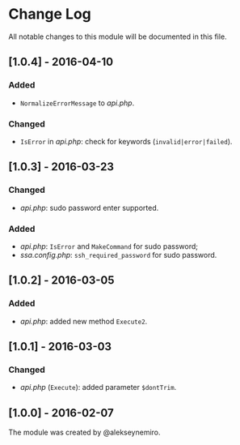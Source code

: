 # Change Log

All notable changes to this module will be documented in this file.

## [1.0.4] - 2016-04-10
### Added
- `NormalizeErrorMessage` to *api.php*.

### Changed
- `IsError` in *api.php*: check for keywords (`invalid|error|failed`).

## [1.0.3] - 2016-03-23
### Changed
- *api.php*: sudo password enter supported.

### Added
- *api.php*: `IsError` and `MakeCommand` for sudo password;
- *ssa.config.php*: `ssh_required_password` for sudo password.

## [1.0.2] - 2016-03-05
### Added
- *api.php*: added new method `Execute2`.

## [1.0.1] - 2016-03-03
### Changed
- *api.php* (`Execute`): added parameter `$dontTrim`.

## [1.0.0] - 2016-02-07
The module was created by @alekseynemiro.